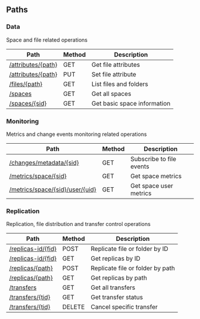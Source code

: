 
<a name="paths"></a>
## Paths

<a name="data_resource"></a>
### Data
Space and file related operations


|Path|Method|Description|
|---|---|---|
|[/attributes/{path}](operations/get_file_attributes.md)|GET|Get file attributes|
|[/attributes/{path}](operations/set_file_attribute.md)|PUT|Set file attribute|
|[/files/{path}](operations/list_files.md)|GET|List files and folders|
|[/spaces](operations/get_all_spaces.md)|GET|Get all spaces|
|[/spaces/{sid}](operations/get_space.md)|GET|Get basic space information|


<a name="monitoring_resource"></a>
### Monitoring
Metrics and change events monitoring related operations


|Path|Method|Description|
|---|---|---|
|[/changes/metadata/{sid}](operations/get_space_changes.md)|GET|Subscribe to file events|
|[/metrics/space/{sid}](operations/get_space_metrics.md)|GET|Get space metrics|
|[/metrics/space/{sid}/user/{uid}](operations/get_space_user_metrics.md)|GET|Get space user metrics|


<a name="replication_resource"></a>
### Replication
Replication, file distribution and transfer control operations


|Path|Method|Description|
|---|---|---|
|[/replicas-id/{fid}](operations/replicate_file_by_id.md)|POST|Replicate file or folder by ID|
|[/replicas-id/{fid}](operations/get_file_replicas_by_id.md)|GET|Get replicas by ID|
|[/replicas/{path}](operations/replicate_file.md)|POST|Replicate file or folder by path|
|[/replicas/{path}](operations/get_file_replicas.md)|GET|Get replicas by path|
|[/transfers](operations/get_all_transfers.md)|GET|Get all transfers|
|[/transfers/{tid}](operations/get_transfer_status.md)|GET|Get transfer status|
|[/transfers/{tid}](operations/cancel_transfer.md)|DELETE|Cancel specific transfer|



